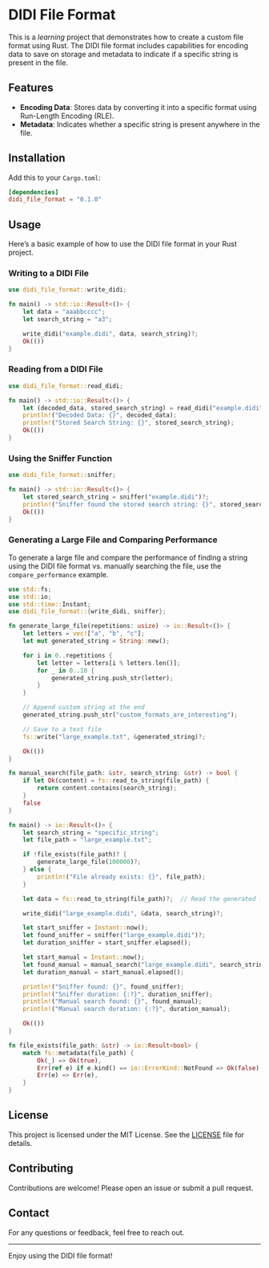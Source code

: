 
# DIDI File Format

This is a *learning* project that demonstrates how to create a custom file format using Rust. The DIDI file format includes capabilities for encoding data to save on storage and metadata to indicate if a specific string is present in the file.

## Features

- **Encoding Data**:  Stores data by converting it into a specific format using Run-Length Encoding (RLE).
- **Metadata**: Indicates whether a specific string is present anywhere in the file.

## Installation

Add this to your `Cargo.toml`:

```toml
[dependencies]
didi_file_format = "0.1.0"
```

## Usage

Here’s a basic example of how to use the DIDI file format in your Rust project.

### Writing to a DIDI File

```rust
use didi_file_format::write_didi;

fn main() -> std::io::Result<()> {
    let data = "aaabbcccc";
    let search_string = "a3";

    write_didi("example.didi", data, search_string)?;
    Ok(())
}
```

### Reading from a DIDI File

```rust
use didi_file_format::read_didi;

fn main() -> std::io::Result<()> {
    let (decoded_data, stored_search_string) = read_didi("example.didi")?;
    println!("Decoded Data: {}", decoded_data);
    println!("Stored Search String: {}", stored_search_string);
    Ok(())
}
```

### Using the Sniffer Function

```rust
use didi_file_format::sniffer;

fn main() -> std::io::Result<()> {
    let stored_search_string = sniffer("example.didi")?;
    println!("Sniffer found the stored search string: {}", stored_search_string);
    Ok(())
}
```

### Generating a Large File and Comparing Performance

To generate a large file and compare the performance of finding a string using the DIDI file format vs. manually searching the file, use the `compare_performance` example.

```rust
use std::fs;
use std::io;
use std::time::Instant;
use didi_file_format::{write_didi, sniffer};

fn generate_large_file(repetitions: usize) -> io::Result<()> {
    let letters = vec!["a", "b", "c"];
    let mut generated_string = String::new();

    for i in 0..repetitions {
        let letter = letters[i % letters.len()];
        for _ in 0..10 {
            generated_string.push_str(letter);
        }
    }

    // Append custom string at the end
    generated_string.push_str("custom_formats_are_interesting");

    // Save to a text file
    fs::write("large_example.txt", &generated_string)?;

    Ok(())
}

fn manual_search(file_path: &str, search_string: &str) -> bool {
    if let Ok(content) = fs::read_to_string(file_path) {
        return content.contains(search_string);
    }
    false
}

fn main() -> io::Result<()> {
    let search_string = "specific_string";
    let file_path = "large_example.txt";

    if !file_exists(file_path)? {
        generate_large_file(100000)?;
    } else {
        println!("File already exists: {}", file_path);
    }

    let data = fs::read_to_string(file_path)?;  // Read the generated file as a string

    write_didi("large_example.didi", &data, search_string)?;

    let start_sniffer = Instant::now();
    let found_sniffer = sniffer("large_example.didi")?;
    let duration_sniffer = start_sniffer.elapsed();

    let start_manual = Instant::now();
    let found_manual = manual_search("large_example.didi", search_string);
    let duration_manual = start_manual.elapsed();

    println!("Sniffer found: {}", found_sniffer);
    println!("Sniffer duration: {:?}", duration_sniffer);
    println!("Manual search found: {}", found_manual);
    println!("Manual search duration: {:?}", duration_manual);

    Ok(())
}

fn file_exists(file_path: &str) -> io::Result<bool> {
    match fs::metadata(file_path) {
        Ok(_) => Ok(true),
        Err(ref e) if e.kind() == io::ErrorKind::NotFound => Ok(false),
        Err(e) => Err(e),
    }
}
```

## License

This project is licensed under the MIT License. See the [LICENSE](LICENSE) file for details.

## Contributing

Contributions are welcome! Please open an issue or submit a pull request.

## Contact

For any questions or feedback, feel free to reach out.

---

Enjoy using the DIDI file format!
